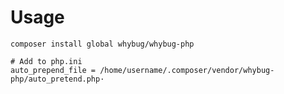 

# Usage

```
composer install global whybug/whybug-php
```

```
# Add to php.ini
auto_prepend_file = /home/username/.composer/vendor/whybug-php/auto_pretend.php·
```

